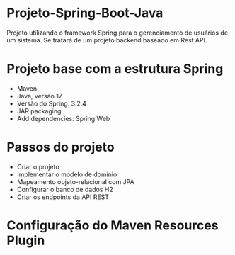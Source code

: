# Projeto-Spring-Boot-Java
Projeto utilizando o framework Spring para o gerenciamento de usuários de um sistema. Se tratará de um 
projeto backend baseado em Rest API.

# Projeto base com a estrutura Spring
- Maven
- Java, versão 17
- Versão do Spring: 3.2.4
- JAR packaging
- Add dependencies: Spring Web

# Passos do projeto
- Criar o projeto
- Implementar o modelo de domínio
- Mapeamento objeto-relacional com JPA
- Configurar o banco de dados H2
- Criar os endpoints da API REST

# Configuração do Maven Resources Plugin

